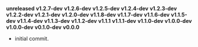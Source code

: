 **unreleased**
**v1.2.7-dev**
**v1.2.6-dev**
**v1.2.5-dev**
**v1.2.4-dev**
**v1.2.3-dev**
**v1.2.2-dev**
**v1.2.1-dev**
**v1.2.0-dev**
**v1.1.8-dev**
**v1.1.7-dev**
**v1.1.6-dev**
**v1.1.5-dev**
**v1.1.4-dev**
**v1.1.3-dev**
**v1.1.2-dev**
**v1.1.1**
**v1.1.1-dev**
**v1.1.0-dev**
**v1.0.0-dev**
**v1.0.0-dev**
**v0.1.0-dev**
**v0.0.0**

- initial commit.